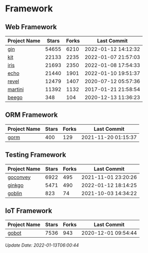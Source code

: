 # Framework

## Web Framework
| Project Name | Stars | Forks | Last Commit |
| ------------ | ----- | ----- | ----------- |
| [gin](https://github.com/gin-gonic/gin) | 54655 | 6210 | 2022-01-12 14:12:32 |
| [kit](https://github.com/go-kit/kit) | 22133 | 2235 | 2022-01-07 21:57:03 |
| [iris](https://github.com/kataras/iris) | 21693 | 2350 | 2022-01-08 17:54:33 |
| [echo](https://github.com/labstack/echo) | 21440 | 1901 | 2022-01-10 19:51:37 |
| [revel](https://github.com/revel/revel) | 12479 | 1407 | 2020-07-12 05:57:36 |
| [martini](https://github.com/go-martini/martini) | 11392 | 1132 | 2017-01-21 21:58:54 |
| [beego](https://github.com/astaxie/beego) | 348 | 104 | 2020-12-13 11:36:23 |

## ORM Framework
| Project Name | Stars | Forks | Last Commit |
| ------------ | ----- | ----- | ----------- |
| [gorm](https://github.com/jinzhu/gorm) | 400 | 129 | 2021-11-20 01:15:37 |

## Testing Framework
| Project Name | Stars | Forks | Last Commit |
| ------------ | ----- | ----- | ----------- |
| [goconvey](https://github.com/smartystreets/goconvey) | 6922 | 495 | 2021-11-01 23:20:26 |
| [ginkgo](https://github.com/onsi/ginkgo) | 5471 | 490 | 2022-01-12 18:14:25 |
| [goblin](https://github.com/franela/goblin) | 823 | 74 | 2021-10-03 14:34:22 |

## IoT Framework
| Project Name | Stars | Forks | Last Commit |
| ------------ | ----- | ----- | ----------- |
| [gobot](https://github.com/hybridgroup/gobot) | 7536 | 943 | 2020-12-01 09:54:44 |

*Update Date: 2022-01-13T06:00:44*